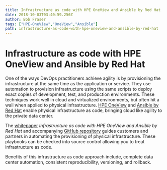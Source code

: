 ```yaml
---
title: Infrastructure as code with HPE OneView and Ansible by Red Hat
date: 2018-10-03T03:40:59.256Z
author: Bob Fraser 
tags: ["HPE-OneView","OneView","Ansible"]
path: infrastructure-as-code-with-hpe-oneview-and-ansible-by-red-hat
---
```

# Infrastructure as code with HPE OneView and Ansible by Red Hat

One of the ways DevOps practitioners achieve agility is by provisioning the infrastructure at the same time as the application or service. They use automation to provision infrastructure using the same scripts to deploy exact copies of development, test, and production environments. These techniques work well in cloud and virtualized environments, but often hit a wall when applied to physical infrastructure.
[HPE OneView](https://hpe.com/info/oneview) and [Ansible by Red Hat](https://www.ansible.com/) enable physical infrastructure as code, bringing cloud like agility to the private data center.

The [whitepaper](https://github.com/HewlettPackard/oneview-ansible-samples/blob/master/infrastructure-as-code/infrastructure-as-code.md) *Infrastructure as code with HPE OneView and Ansible by Red Hat* and accompanying [GitHub repository](https://github.com/HewlettPackard/oneview-ansible-samples/tree/master/infrastructure-as-code) guides customers and partners in automating the provisioning of physical infrastructure. These playbooks can be checked into source control allowing you to treat infrastructure as code.

Benefits of this infrastructure as code approach include, complete data center automation, consistent reproducibility, versioning, and rollback.
